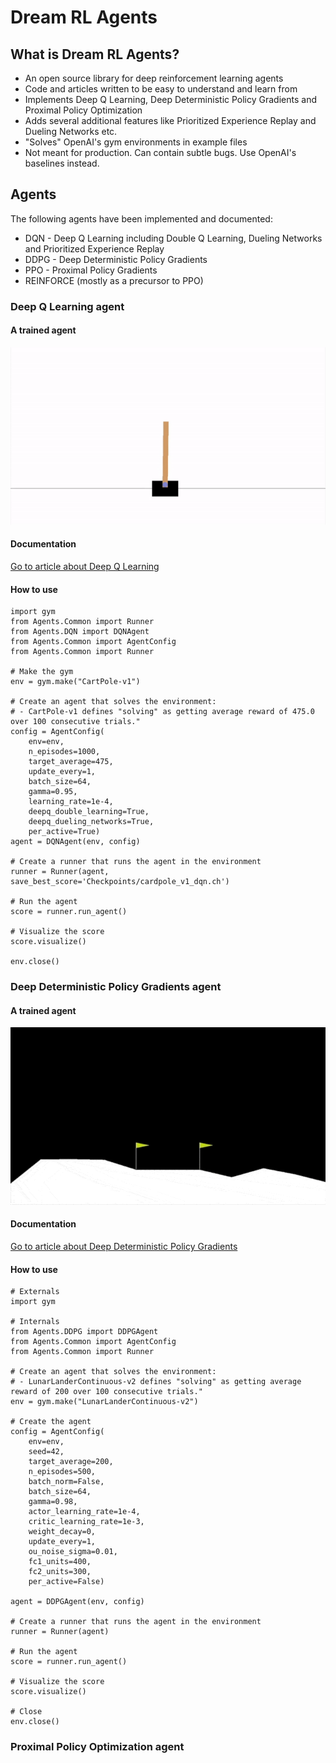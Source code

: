 # Dream RL Agents
## What is Dream RL Agents?
- An open source library for deep reinforcement learning agents
- Code and articles written to be easy to understand and learn from
- Implements Deep Q Learning, Deep Deterministic Policy Gradients and Proximal Policy Optimization
- Adds several additional features like Prioritized Experience Replay and Dueling Networks etc.
- "Solves" OpenAI's gym environments in example files
- Not meant for production. Can contain subtle bugs. Use OpenAI's baselines instead.

## Agents

The following agents have been implemented and documented:
- DQN - Deep Q Learning including Double Q Learning, Dueling Networks and Prioritized Experience Replay
- DDPG - Deep Deterministic Policy Gradients
- PPO - Proximal Policy Gradients
- REINFORCE (mostly as a precursor to PPO)

### Deep Q Learning agent

#### A trained agent

![Trained agent](/Checkpoints/cartpole_v1_enjoy.gif)

#### Documentation

[Go to article about Deep Q Learning](/Documentation/DQN.md)

#### How to use

````
import gym
from Agents.Common import Runner
from Agents.DQN import DQNAgent
from Agents.Common import AgentConfig
from Agents.Common import Runner

# Make the gym
env = gym.make("CartPole-v1")

# Create an agent that solves the environment:
# - CartPole-v1 defines "solving" as getting average reward of 475.0 over 100 consecutive trials."
config = AgentConfig(
    env=env,
    n_episodes=1000, 
    target_average=475,
    update_every=1,
    batch_size=64,
    gamma=0.95,
    learning_rate=1e-4,
    deepq_double_learning=True,
    deepq_dueling_networks=True,
    per_active=True)
agent = DQNAgent(env, config)

# Create a runner that runs the agent in the environment
runner = Runner(agent, save_best_score='Checkpoints/cardpole_v1_dqn.ch')

# Run the agent
score = runner.run_agent()

# Visualize the score
score.visualize()

env.close()
````

### Deep Deterministic Policy Gradients agent

#### A trained agent

![Trained agent](/Checkpoints/lunarlander-v2-enjoy.gif)

#### Documentation

[Go to article about Deep Deterministic Policy Gradients](/Documentation/DDPG.md)

#### How to use

````
# Externals
import gym

# Internals
from Agents.DDPG import DDPGAgent
from Agents.Common import AgentConfig
from Agents.Common import Runner

# Create an agent that solves the environment:
# - LunarLanderContinuous-v2 defines "solving" as getting average reward of 200 over 100 consecutive trials."
env = gym.make("LunarLanderContinuous-v2")

# Create the agent
config = AgentConfig(
    env=env,
    seed=42,
    target_average=200, 
    n_episodes=500, 
    batch_norm=False, 
    batch_size=64, 
    gamma=0.98, 
    actor_learning_rate=1e-4,
    critic_learning_rate=1e-3,
    weight_decay=0,
    update_every=1,
    ou_noise_sigma=0.01,
    fc1_units=400,
    fc2_units=300,
    per_active=False)

agent = DDPGAgent(env, config)

# Create a runner that runs the agent in the environment
runner = Runner(agent)

# Run the agent
score = runner.run_agent()

# Visualize the score
score.visualize()

# Close
env.close()
````

### Proximal Policy Optimization agent
